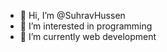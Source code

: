 - 👋 Hi, I’m @SuhravHussen
- 👀 I’m interested in programming 
- 🌱 I’m currently web development 


<!---
SuhravHussen/SuhravHussen is a ✨ special ✨ repository because its `README.md` (this file) appears on your GitHub profile.
You can click the Preview link to take a look at your changes.
--->
